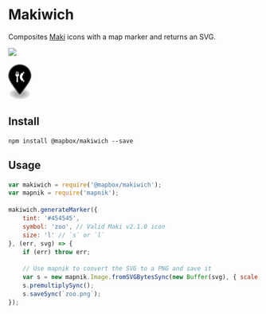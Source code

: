 # Makiwich

Composites [Maki](https://mapbox.com/maki) icons with a map marker and returns an SVG.

[![](https://api.travis-ci.com/mapbox/makiwich.svg?branch=main)](https://travis-ci.com/mapbox/makiwich)

<img src='./test/fixtures/expected/restaurant-bbq-s-2x.png' />

## Install

```
npm install @mapbox/makiwich --save
```

## Usage

```js
var makiwich = require('@mapbox/makiwich');
var mapnik = require('mapnik');

makiwich.generateMarker({
    tint: '#454545',
    symbol: 'zoo', // Valid Maki v2.1.0 icon
    size: 'l' // `s` or `l`
}, (err, svg) => {
    if (err) throw err;

    // Use mapnik to convert the SVG to a PNG and save it
    var s = new mapnik.Image.fromSVGBytesSync(new Buffer(svg), { scale: 2 });
    s.premultiplySync();
    s.saveSync(`zoo.png`);
});
```
